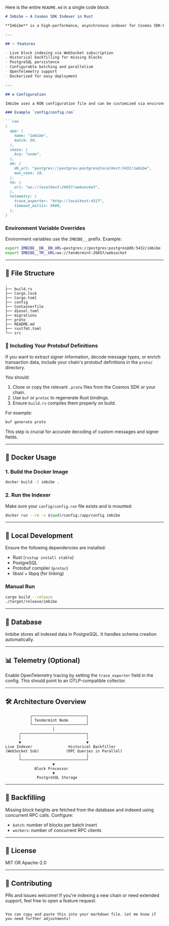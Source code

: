 Here is the entire `README.md` in a single code block:

```markdown
# Imbibe – A Cosmos SDK Indexer in Rust

**Imbibe** is a high-performance, asynchronous indexer for Cosmos SDK-based blockchains written in Rust. It supports both live block ingestion and historical block backfilling, and stores all block and transaction data into a PostgreSQL database.

---

## ✨ Features

- Live block indexing via WebSocket subscription
- Historical backfilling for missing blocks
- PostgreSQL persistence
- Configurable batching and parallelism
- OpenTelemetry support
- Dockerized for easy deployment

---

## ⚙️ Configuration

Imbibe uses a RON configuration file and can be customized via environment variables.

### Example `config/config.ron`

```ron
(
  app: (
    name: "imbibe",
    batch: 50,
  ),
  chain: (
    hrp: "osmo",
  ),
  db: (
    db_url: "postgres://postgres:postgres@localhost:5432/imbibe",
    max_conn: 10,
  ),
  tm: (
    url: "ws://localhost:26657/websocket",
  ),
  telemetry: (
    trace_exporter: "http://localhost:4317",
    timeout_millis: 5000,
  ),
)
```

### Environment Variable Overrides

Environment variables use the `IMBIBE__` prefix. Example:

```bash
export IMBIBE__DB__DB_URL=postgres://postgres:postgres@db:5432/imbibe
export IMBIBE__TM__URL=ws://tendermint:26657/websocket
```

---

## 📁 File Structure

```
.
├── build.rs
├── Cargo.lock
├── Cargo.toml
├── config
├── Containerfile
├── diesel.toml
├── migrations
├── proto
├── README.md
├── rustfmt.toml
└── src
```

### 📖 Including Your Protobuf Definitions

If you want to extract signer information, decode message types, or enrich transaction data, include your chain's protobuf definitions in the `proto/` directory.

You should:

1. Clone or copy the relevant `.proto` files from the Cosmos SDK or your chain.
2. Use `buf` or `protoc` to regenerate Rust bindings.
3. Ensure `build.rs` compiles them properly on build.

For example:
```bash
buf generate proto
```

This step is crucial for accurate decoding of custom messages and signer fields.

---

## 🐳 Docker Usage

### 1. Build the Docker Image

```bash
docker build -t imbibe .
```

### 2. Run the Indexer

Make sure your `config/config.ron` file exists and is mounted:

```bash
docker run --rm -v $(pwd)/config:/app/config imbibe
```

---

## 🧩 Local Development

Ensure the following dependencies are installed:

- Rust (`rustup install stable`)
- PostgreSQL
- Protobuf compiler (`protoc`)
- libssl + libpq (for linking)

### Manual Run

```bash
cargo build --release
./target/release/imbibe
```

---

## 📅 Database

Imbibe stores all indexed data in PostgreSQL. It handles schema creation automatically.

---

## 📊 Telemetry (Optional)

Enable OpenTelemetry tracing by setting the `trace_exporter` field in the config. This should point to an OTLP-compatible collector.

---

## 🛠️ Architecture Overview

```
           ┌────────────────────────┐
           │ Tendermint Node        │
           └────────────────────────┘
                     │
      ┌─────────────────────────────┐
      │                             │
      ▼                             ▼
Live Indexer                Historical Backfiller
(WebSocket Sub)            (RPC Queries in Parallel)
      │                             │
      └─────────────────────────────┘
                     ▼
             Block Processor
                     ▼
              PostgreSQL Storage
```

---

## 🚜 Backfilling

Missing block heights are fetched from the database and indexed using concurrent RPC calls. Configure:

- `batch`: number of blocks per batch insert
- `workers`: number of concurrent RPC clients

---

## 📄 License

MIT OR Apache-2.0

---

## 👋 Contributing

PRs and issues welcome! If you're indexing a new chain or need extended support, feel free to open a feature request.
```

You can copy and paste this into your markdown file. Let me know if you need further adjustments!
